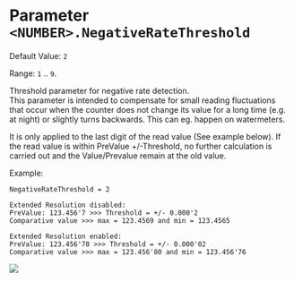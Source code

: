 # Parameter `<NUMBER>.NegativeRateThreshold`
Default Value: `2`

Range: `1` .. `9`.

Threshold parameter for negative rate detection.<br>
This parameter is intended to compensate for small reading fluctuations that occur when the counter does not change its value for a long time (e.g. at night) or slightly turns backwards. This can eg. happen on watermeters.

It is only applied to the last digit of the read value (See example below).
If the read value is within PreValue +/-Threshold, no further calculation is carried out and the Value/Prevalue remain at the old value.

Example:

    NegativeRateThreshold = 2
	
    Extended Resolution disabled:
    PreValue: 123.456'7 >>> Threshold = +/- 0.000'2
	Comparative value >>> max = 123.4569 and min = 123.4565
	
    Extended Resolution enabled:
    PreValue: 123.456'78 >>> Threshold = +/- 0.000'02
	Comparative value >>> max = 123.456'80 and min = 123.456'76

![](img/NegativeRateThreshold.png)
